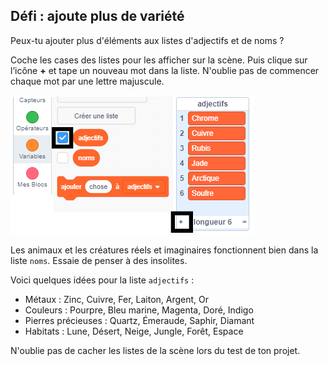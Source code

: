 ## Défi : ajoute plus de variété

Peux-tu ajouter plus d'éléments aux listes d'adjectifs et de noms ?

Coche les cases des listes pour les afficher sur la scène. Puis clique sur l’icône **+** et tape un nouveau mot dans la liste. N'oublie pas de commencer chaque mot par une lettre majuscule.

![capture d'écran](images/usernames-add.png)

Les animaux et les créatures réels et imaginaires fonctionnent bien dans la liste `noms`. Essaie de penser à des insolites.

Voici quelques idées pour la liste `adjectifs` :

+ Métaux : Zinc, Cuivre, Fer, Laiton, Argent, Or
+ Couleurs : Pourpre, Bleu marine, Magenta, Doré, Indigo
+ Pierres précieuses : Quartz, Émeraude, Saphir, Diamant
+ Habitats : Lune, Désert, Neige, Jungle, Forêt, Espace

N'oublie pas de cacher les listes de la scène lors du test de ton projet.